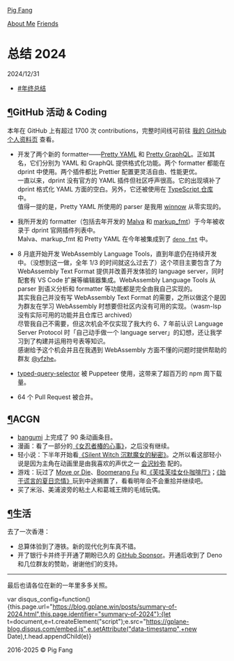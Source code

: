 [Pig Fang](/)

[About Me](/about) [Friends](/friends.html)

# 总结 2024

2024/12/31

-   [#年终总结](/tags/%E5%B9%B4%E7%BB%88%E6%80%BB%E7%BB%93/)

## [¶](#GitHub-活动-Coding)GitHub 活动 & Coding

本年在 GitHub 上有超过 1700 次 contributions，完整时间线可前往 [我的 GitHub 个人资料页](https://github.com/g-plane?tab=overview&from=2024-12-01&to=2024-12-31) 查看。

-   开发了两个新的 formatter——[Pretty YAML](https://github.com/g-plane/pretty_yaml) 和 [Pretty GraphQL](https://github.com/g-plane/pretty_graphql)。正如其名，它们分别为 YAML 和 GraphQL 提供格式化功能。两个 formatter 都能在 dprint 中使用。两个插件都比 Prettier 配置更灵活自由、性能更优。  
    一直以来，dprint 没有官方的 YAML 插件但社区呼声很高。它的出现填补了 dprint 格式化 YAML 方面的空白。另外，它还被使用在 [TypeScript 仓库](https://github.com/microsoft/TypeScript/blob/56a08250f3516b3f5bc120d6c7ab4450a9a69352/.dprint.jsonc#L58) 中。  
    值得一提的是，Pretty YAML 所使用的 parser 是我用 [winnow](https://github.com/winnow-rs/winnow) 从零实现的。
    
-   我所开发的 formatter（包括去年开发的 [Malva](https://github.com/g-plane/malva) 和 [markup\_fmt](https://github.com/g-plane/markup_fmt)）于今年被收录于 dprint 官网插件列表中。  
    Malva、markup\_fmt 和 Pretty YAML 在今年被集成到了 [`deno fmt`](https://docs.deno.com/runtime/reference/cli/fmt/) 中。
    
-   8 月底开始开发 WebAssembly Language Tools，直到年底仍在持续开发中。（没想到这一做，全年 1/3 的时间就这么过去了）这个项目主要包含了为 WebAssembly Text Format 提供并改善开发体验的 language server，同时配套有 VS Code 扩展等编辑器集成。WebAssembly Language Tools 从 parser 到语义分析和 formatter 等功能都是完全由我自己实现的。  
    其实我自己并没有写 WebAssembly Text Format 的需要，之所以做这个是因为群友在学习 WebAssembly 时想要但社区内没有可用的实现。（wasm-lsp 没有实际可用的功能并且仓库已 archived）  
    尽管我自己不需要，但这次机会不仅实现了我大约 6、7 年前认识 Language Server Protocol 时「自己动手做一个 language server」的幻想，还让我学习到了构建并运用符号表等知识。  
    感谢给予这个机会并且在我遇到 WebAssembly 方面不懂的问题时提供帮助的群友 [@yfzhe](https://yfzhe.github.io/)。
    
-   [typed-query-selector](https://github.com/g-plane/typed-query-selector) 被 Puppeteer 使用，这带来了超百万的 npm 周下载量。
    
-   64 个 Pull Request 被合并。
    

## [¶](#ACGN)ACGN

-   [bangumi](https://bgm.tv/anime/list/gplane/collect) 上完成了 90 条动画条目。
-   漫画：看了一部分的[《女忍者椿的心事》](https://bgm.tv/subject/231908)，之后没有继续。
-   轻小说：下半年开始看[《Silent Witch 沉默魔女的秘密》](https://bgm.tv/subject/341376)。之所以看这部轻小说是因为主角在动画里是由我喜欢的声优之一 [会沢紗弥](https://zh.moegirl.org.cn/%E4%BC%9A%E6%B3%BD%E7%BA%B1%E5%BC%A5) 配的。
-   游戏：玩过了 [Move or Die](https://store.steampowered.com/app/323850/Move_or_Die/)、[Boomerang Fu](https://store.steampowered.com/app/965680) 和[《芙哇芙哇女仆咖啡厅》](https://store.steampowered.com/app/1789030/_/)；[《始于谎言的夏日恋情》](https://store.steampowered.com/app/1575980/_/)玩到中途搁置了，看看明年会不会重拾并继续吧。
-   买了米浴、美浦波旁的粘土人和葛城王牌的毛绒玩偶。

## [¶](#生活)生活

去了一次香港：

-   总算体验到了港铁。新的现代化列车真不错。
-   开了银行卡并终于开通了期盼已久的 [GitHub Sponsor](https://github.com/sponsors/g-plane)。开通后收到了 Deno 和几位群友的赞助，谢谢他们的支持。

---

最后也请各位在新的一年里多多关照。

var disqus\_config=function(){this.page.url="https://blog.gplane.win/posts/summary-of-2024.html",this.page.identifier="summary-of-2024"};{let t=document,e=t.createElement("script");e.src="https://gplane-blog.disqus.com/embed.js",e.setAttribute("data-timestamp",+new Date),t.head.appendChild(e)}

2016-2025 © Pig Fang